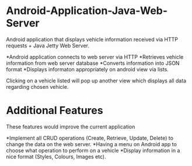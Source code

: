 # Android-Application-Java-Web-Server
Android application that displays vehicle information received via HTTP requests + Java Jetty Web Server.

*Android application connects to web server via HTTP
*Retrieves vehicle information from web server database
*Converts information into JSON format
*Displays informaton appropriately on android view via lists.

Clicking on a vehicle listed will pop up another view which displays all data regarding chosen vehicle.

# Additional Features
These features would improve the current application

*Implement all CRUD operations (Create, Retrieve, Update, Delete) to change the data on the web server.
*Having a menu on Android app to choose what operation to perform on a vehicle
*Display information in a nice format (Styles, Colours, Images etc).
